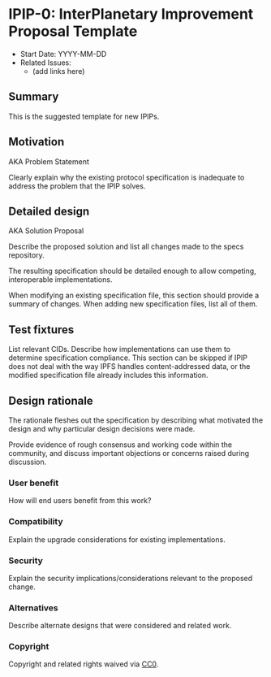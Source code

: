 # IPIP-0: InterPlanetary Improvement Proposal Template

<!-- IPIP number should  match its pull request number. After you open a PR,
please update title and include anqabbreviated title in the filename too:
`0000-draft-title-abbrev.md`. -->

- Start Date: YYYY-MM-DD
- Related Issues:
  - (add links here)

## Summary

<!--One paragraph explanation of the IPIP.-->
This is the suggested template for new IPIPs.

## Motivation

AKA Problem Statement

Clearly explain why the existing protocol specification is inadequate
to address the problem that the IPIP solves.

## Detailed design

AKA Solution Proposal

Describe the proposed solution and list all changes made to the specs repository.

The resulting specification should be detailed enough to allow competing,
interoperable implementations.

When modifying an existing specification file, this section should provide a
summary of changes. When adding new specification files, list all of them.

## Test fixtures

List relevant CIDs. Describe how implementations can use them to determine
specification compliance. This section can be skipped if IPIP does not deal
with the way IPFS handles content-addressed data, or the modified specification
file already includes this information.

## Design rationale

The rationale fleshes out the specification by describing what motivated
the design and why particular design decisions were made.

Provide evidence of rough consensus and working code within the community,
and discuss important objections or concerns raised during discussion.

### User benefit

How will end users benefit from this work?

### Compatibility

Explain the upgrade considerations for existing implementations.

### Security

Explain the security implications/considerations relevant to the proposed change.

### Alternatives

Describe alternate designs that were considered and related work.

### Copyright

Copyright and related rights waived via [CC0](https://creativecommons.org/publicdomain/zero/1.0/).